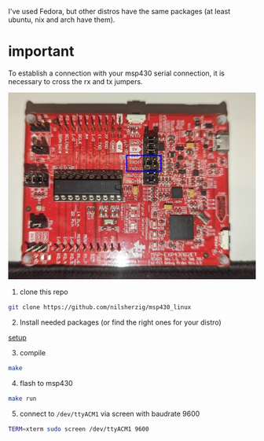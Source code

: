 I've used Fedora, but other distros have the same packages (at least ubuntu, nix and arch have them).

# important 

To establish a connection with your msp430 serial connection, it is necessary to cross the rx and tx jumpers.

![jumper](./jumper.jpeg)

1) clone this repo

```bash 
git clone https://github.com/nilsherzig/msp430_linux
```

2) Install needed packages (or find the right ones for your distro)

[setup](./setup.sh)

3) compile

```bash
make
```

4) flash to msp430

```bash
make run
```


5) connect to `/dev/ttyACM1` via screen with baudrate 9600

```bash
TERM=xterm sudo screen /dev/ttyACM1 9600
```
